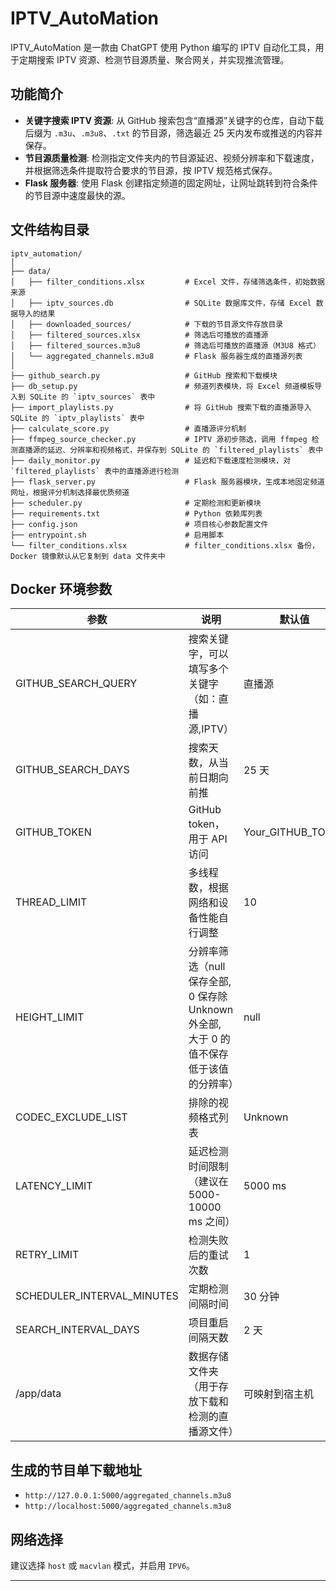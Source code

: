 # IPTV_AutoMation

IPTV_AutoMation 是一款由 ChatGPT 使用 Python 编写的 IPTV 自动化工具，用于定期搜索 IPTV 资源、检测节目源质量、聚合网关，并实现推流管理。

## 功能简介

- **关键字搜索 IPTV 资源**: 从 GitHub 搜索包含“直播源”关键字的仓库，自动下载后缀为 `.m3u`、`.m3u8`、`.txt` 的节目源，筛选最近 25 天内发布或推送的内容并保存。
- **节目源质量检测**: 检测指定文件夹内的节目源延迟、视频分辨率和下载速度，并根据筛选条件提取符合要求的节目源，按 IPTV 规范格式保存。
- **Flask 服务器**: 使用 Flask 创建指定频道的固定网址，让网址跳转到符合条件的节目源中速度最快的源。

## 文件结构目录

```
iptv_automation/
│
├── data/
│   ├── filter_conditions.xlsx         # Excel 文件，存储筛选条件，初始数据来源
│   ├── iptv_sources.db                # SQLite 数据库文件，存储 Excel 数据导入的结果
│   ├── downloaded_sources/            # 下载的节目源文件存放目录
│   ├── filtered_sources.xlsx          # 筛选后可播放的直播源
│   ├── filtered_sources.m3u8          # 筛选后可播放的直播源（M3U8 格式）
│   └── aggregated_channels.m3u8       # Flask 服务器生成的直播源列表
│
├── github_search.py                   # GitHub 搜索和下载模块
├── db_setup.py                        # 频道列表模块，将 Excel 频道模板导入到 SQLite 的 `iptv_sources` 表中
├── import_playlists.py                # 将 GitHub 搜索下载的直播源导入 SQLite 的 `iptv_playlists` 表中
├── calculate_score.py                 # 直播源评分机制
├── ffmpeg_source_checker.py           # IPTV 源初步筛选，调用 ffmpeg 检测直播源的延迟、分辨率和视频格式，并保存到 SQLite 的 `filtered_playlists` 表中
├── daily_monitor.py                   # 延迟和下载速度检测模块，对 `filtered_playlists` 表中的直播源进行检测
├── flask_server.py                    # Flask 服务器模块，生成本地固定频道网址，根据评分机制选择最优质频道
├── scheduler.py                       # 定期检测和更新模块
├── requirements.txt                   # Python 依赖库列表
├── config.json                        # 项目核心参数配置文件
├── entrypoint.sh                      # 启用脚本
└── filter_conditions.xlsx             # filter_conditions.xlsx 备份，Docker 镜像默认从它复制到 data 文件夹中
```

## Docker 环境参数

| 参数 | 说明 | 默认值 |
| ---- | ---- | ---- |
| GITHUB_SEARCH_QUERY | 搜索关键字，可以填写多个关键字（如：直播源,IPTV） | 直播源 |
| GITHUB_SEARCH_DAYS | 搜索天数，从当前日期向前推 | 25 天 |
| GITHUB_TOKEN | GitHub token，用于 API 访问 | Your_GITHUB_TOKEN |
| THREAD_LIMIT | 多线程数，根据网络和设备性能自行调整 | 10 |
| HEIGHT_LIMIT | 分辨率筛选（null 保存全部, 0 保存除 Unknown 外全部, 大于 0 的值不保存低于该值的分辨率） | null |
| CODEC_EXCLUDE_LIST | 排除的视频格式列表 | Unknown |
| LATENCY_LIMIT | 延迟检测时间限制（建议在 5000-10000 ms 之间） | 5000 ms |
| RETRY_LIMIT | 检测失败后的重试次数 | 1 |
| SCHEDULER_INTERVAL_MINUTES | 定期检测间隔时间 | 30 分钟 |
| SEARCH_INTERVAL_DAYS | 项目重启间隔天数 | 2 天 |
| /app/data | 数据存储文件夹（用于存放下载和检测的直播源文件） | 可映射到宿主机 |

## 生成的节目单下载地址

- `http://127.0.0.1:5000/aggregated_channels.m3u8`
- `http://localhost:5000/aggregated_channels.m3u8`

## 网络选择

建议选择 `host` 或 `macvlan` 模式，并启用 `IPV6`。

---

